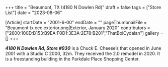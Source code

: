 +++
title = "Beaumont, TX (4180 N Dowlen Rd)"
draft = false
tags = ["Store List"]
date = "2023-08-06"

[Article]
startDate = "2001-6-00"
endDate = ""
pageThumbnailFile = "Beaumont tx cec exterior.png|Exterior, January 2020"
contributors = ["2600:100D:B153:B9EA:F0D1:3E3A:2E78:B201","ThatBoiCydalan"]
gallery = []
+++

<b><i>4180 N Dowlen Rd, Store #930</b></i> is a Chuck E. Cheese’s that opened in June 2001 with a Studio C 2000, 32m. They received the 2.0 remodel in 2020. It is a freestanding building in the Parkdale Place Shopping Center.